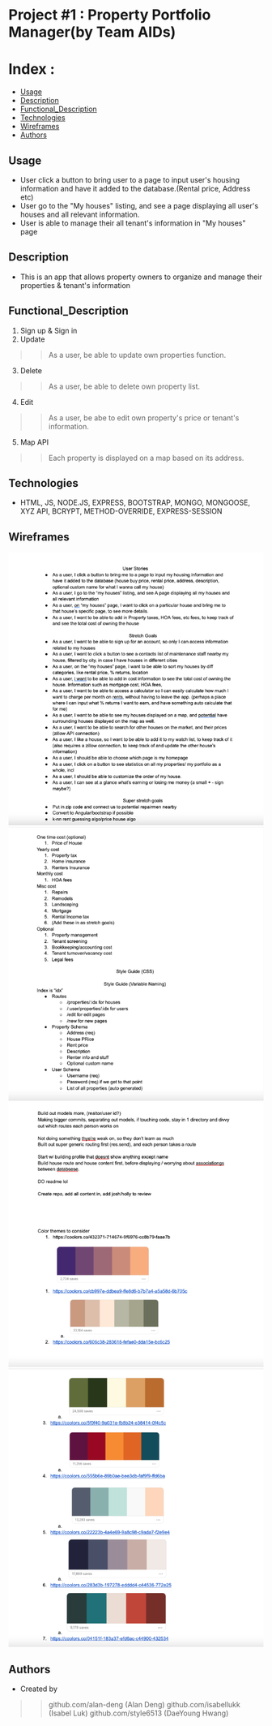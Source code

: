 # Project #1 : Property Portfolio Manager(by Team AIDs)

# Index : 
- [Usage](#Usage)
- [Description](#Description)
- [Functional_Description](#Functional_Description)
- [Technologies](#Technologies)
- [Wireframes](#Wireframes)
- [Authors](#Authors)

## Usage
- User click a button to bring user to a page to input user's housing information and have it added to the database.(Rental price, Address etc)
- User go to the "My houses" listing, and see a page displaying all user's houses and all relevant information.
- User is able to manage their all tenant's information in "My houses" page

## Description
- This is an app that allows property owners to organize and manage their properties & tenant's information

## Functional_Description
1. Sign up & Sign in
2. Update
>> As a user, be able to update own properties function.
3. Delete
>> As a user, be able to delete own property list.
4. Edit
>> As a user, be abe to edit own property's price or tenant's information.
5. Map API
>> Each property is displayed on a map based on its address.

## Technologies
- HTML, JS, NODE.JS, EXPRESS, BOOTSTRAP, MONGO, MONGOOSE, XYZ API, BCRYPT, METHOD-OVERRIDE, EXPRESS-SESSION

## Wireframes
![](wireframeImg/wireframe1.png)
![](wireframeImg/wireframe2.png)
![](wireframeImg/wireframe3.png)
![](wireframeImg/wireframe4.png)

## Authors
- Created by
>>github.com/alan-deng (Alan Deng)
>>github.com/isabellukk (Isabel Luk)
>>github.com/style6513 (DaeYoung Hwang)

